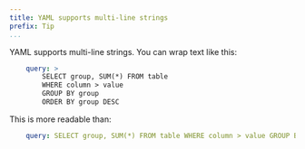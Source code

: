 ```yaml
---
title: YAML supports multi-line strings
prefix: Tip
...
```


YAML supports multi-line strings. You can wrap text like this:

```yaml
    query: >
        SELECT group, SUM(*) FROM table
        WHERE column > value
        GROUP BY group
        ORDER BY group DESC
```

This is more readable than:

```yaml
    query: SELECT group, SUM(*) FROM table WHERE column > value GROUP BY group ORDER BY group DESC
```
